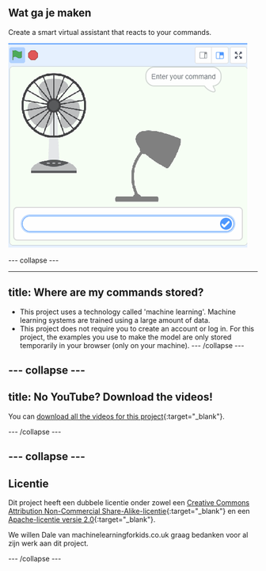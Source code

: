 ## Wat ga je maken

Create a smart virtual assistant that reacts to your commands.

![A Scratch project with a fan and a light and a box to type in](images/whatyouwillmake.gif)

\--- collapse ---

---

## title: Where are my commands stored?

- This project uses a technology called 'machine learning'. Machine learning systems are trained using a large amount of data.
- This project does not require you to create an account or log in. For this project, the examples you use to make the model are only stored temporarily in your browser (only on your machine).
  \--- /collapse ---

## --- collapse ---

## title: No YouTube? Download the videos!

You can [download all the videos for this project](https://rpf.io/p/en/smart-assistant-go){:target="_blank"}.

\--- /collapse ---

## --- collapse ---

## Licentie

Dit project heeft een dubbele licentie onder zowel een [Creative Commons Attribution Non-Commercial Share-Alike-licentie](http://creativecommons.org/licenses/by-nc-sa/4.0/){:target="_blank"} en een [Apache-licentie versie 2.0](http://www.apache.org/licenses/LICENSE-2.0){:target="_blank"}.

We willen Dale van machinelearningforkids.co.uk graag bedanken voor al zijn werk aan dit project.

\--- /collapse ---